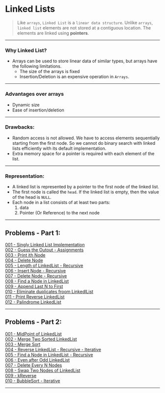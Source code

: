 # Linked Lists

> Like ```arrays```, ```Linked List``` is a ```linear data structure```. Unlike ```arrays```, ```linked list``` elements are not stored at a contiguous location. The elements are linked using **pointers**.

---

### Why Linked List? 
-   Arrays can be used to store linear data of similar types, but arrays have the following limitations. 
    -   The size of the arrays is fixed
    -   Insertion/Deletion is an expensive operation in ```Arrays```.

---

### Advantages over arrays 
-   Dynamic size 
-   Ease of insertion/deletion

---

### Drawbacks: 
-   Random access is not allowed. We have to access elements sequentially starting from the first node. So we cannot do binary search with linked lists efficiently with its default implementation.
-   Extra memory space for a pointer is required with each element of the list. 

---

###  Representation: 
-   A linked list is represented by a pointer to the first node of the linked list.
-   The first node is called the ```head```. If the linked list is empty, then the value of the head is ```NULL```.
-   Each node in a list consists of at least two parts: 
    1.  data 
    2.  Pointer (Or Reference) to the next node 

---

## Problems - Part 1:

[001 - Singly Linked List Implementation](./code-part-1/001-SinglyLinkedList-Impl.cpp)<br>
[002 - Guess the Outout - Assignments](./code-part-1/002-Guess-Output.cpp)<br>
[003 - Print ith Node](./code-part-1/003-Print-ith-Node.cpp)<br>
[004 - Delete Node](./code-part-1/004-Delete-Node.cpp)<br>
[005 - Length of LinkedList - Recursive](./code-part-1/005-Length-LinkedList-Recursive.cpp)<br>
[006 - Insert Node - Recursive](./code-part-1/006-Insert-Node-Recursive.cpp)<br>
[007 - Delete Node - Recursive](./code-part-1/007-Delete-Node-Recursive.cpp)<br>
[008 - Find a Node in LinkedList](./code-part-1/008-Find-Node.cpp)<br>
[009 - Append Last N to First](./code-part-1/009-Append-Last-N-To-First.cpp)<br>
[010 - Eliminate duplicates froom LinkedlList](./code-part-1/010-Eliminate-Duplicates-From-LL.cpp)<br>
[011 - Print Reverse LinkedList](./code-part-1/011-Print-Reverse-LinkedList.cpp)<br>
[012 - Palindrome LinkedList](./code-part-1/012-Palindrome-LinkedList.cpp)<br>

---

## Problems - Part 2:

[001 - MidPoint of LinkedList](./code-part-2/001-Mid-Point-LinkedList.cpp)<br>
[002 - Merge Two Sorted LinkedList](./code-part-2/002-Merge-Two-Sorted-LinkedList.cpp)<br>
[003 - Merge Sort](./code-part-2/003-Merge-Sort.cpp)<br>
[004 - Reverse LinkedList - Recursive - Iterative](./code-part-2/004-Reverse-LinkedList-Recursive.cpp)<br>
[005 - Find a Node in LinkedList - Recursive](./code-part-2/005-Find-Node-In-LinkedList-Recursive.cpp)<br>
[006 - Even after Odd LinkedList](./code-part-2/006-Even-After-Odd-LinkedList.cpp)<br>
[007 - Delete Every N Nodes](./code-part-2/007-Delete-Every-N-Nodes.cpp)<br>
[008 - Swap Two Nodes of LinkedList](./code-part-2/008-Swap-Two-Nodes-LinkedList.cpp)<br>
[009 - kReverse](./code-part-2/009-kReverse.cpp)<br>
[010 - BubbleSort - Iterative](./code-part-2/010-Bubble-Sort-Iterative.cpp)<br>

---